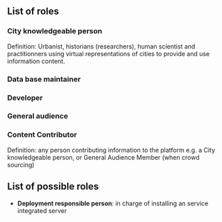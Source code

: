 ## List of roles

### City knowledgeable person 
Definition: Urbanist, historians (researchers), human scientist and practitionners using virtual representations of cities to provide and use information content.

### Data base maintainer

### Developer

### General audience

### Content Contributor
Definition: any person contributing information to the platform e.g. a City knowledgeable person, or General Audience Member (when crowd sourcing)

## List of possible roles
 * **Deployment responsible person**: in charge of installing an service integrated server 
